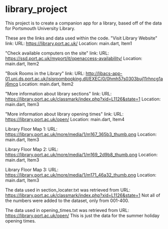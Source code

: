 # library_project

This project is to create a companion app for a library, based off of the data for Portsmouth University Library. 

These are the links and data used within the code. 
"Visit Library Website" link:
URL: https://library.port.ac.uk/
Location: main.dart, Item1

"Check available computers on the site" link:
URL: https://ssd.port.ac.uk/myport/it/openaccess-availability/
Location: main.dart, Item2

"Book Rooms in the Library" link:
URL: http://libacs-app-01.uni.ds.port.ac.uk/isisroombooking.dll/EXEC/0/0hmh57s0303buj11rhncg1aj6mcq
Location: main.dart, Item2

"More information about library sections" link:
URL: https://library.port.ac.uk/classmark/index.php?xid=L1126&state=1
Location: main.dart, Item3

"More information about library opening times" link:
URL: https://library.port.ac.uk/open/
Location: main.dart, Item4

Library Floor Map 1:
URL: https://library.port.ac.uk/more/media/1/m167_365b3_thumb.png
Location: main.dart, Item3

Library Floor Map 2:
URL: https://library.port.ac.uk/more/media/1/m169_2d9b8_thumb.png
Location: main.dart, Item3

Library Floor Map 3:
URL: https://library.port.ac.uk/more/media/1/m171_46a32_thumb.png
Location: main.dart, Item3

The data used in section_locater.txt was retrieved from
URL: https://library.port.ac.uk/classmark/index.php?xid=L1126&state=1
Not all of the numbers were added to the dataset, only from 001-400.

The data used in opening_times.txt was retrieved from 
URL: https://library.port.ac.uk/open/
This is just the data for the summer holiday opening times. 
